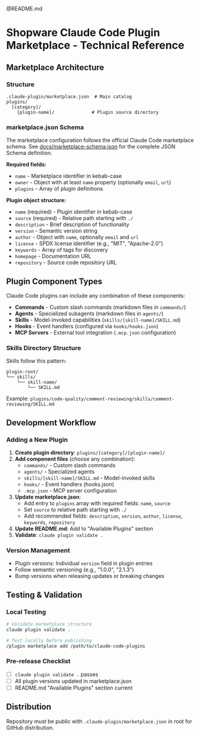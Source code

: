 @README.md

# Shopware Claude Code Plugin Marketplace - Technical Reference

## Marketplace Architecture

### Structure
```
.claude-plugin/marketplace.json  # Main catalog
plugins/
  [category]/
    [plugin-name]/              # Plugin source directory
```

### marketplace.json Schema

The marketplace configuration follows the official Claude Code marketplace schema. See [docs/marketplace-schema.json](../docs/marketplace-schema.json) for the complete JSON Schema definition.

**Required fields:**
- `name` - Marketplace identifier in kebab-case
- `owner` - Object with at least `name` property (optionally `email`, `url`)
- `plugins` - Array of plugin definitions

**Plugin object structure:**
- `name` (required) - Plugin identifier in kebab-case
- `source` (required) - Relative path starting with `./`
- `description` - Brief description of functionality
- `version` - Semantic version string
- `author` - Object with `name`, optionally `email` and `url`
- `license` - SPDX license identifier (e.g., "MIT", "Apache-2.0")
- `keywords` - Array of tags for discovery
- `homepage` - Documentation URL
- `repository` - Source code repository URL

## Plugin Component Types

Claude Code plugins can include any combination of these components:

- **Commands** - Custom slash commands (markdown files in `commands/`)
- **Agents** - Specialized subagents (markdown files in `agents/`)
- **Skills** - Model-invoked capabilities (`skills/[skill-name]/SKILL.md`)
- **Hooks** - Event handlers (configured via `hooks/hooks.json`)
- **MCP Servers** - External tool integration (`.mcp.json` configuration)

### Skills Directory Structure

Skills follow this pattern:
```
plugin-root/
└── skills/
    └── skill-name/
        └── SKILL.md
```

Example: `plugins/code-quality/comment-reviewing/skills/comment-reviewing/SKILL.md`

## Development Workflow

### Adding a New Plugin

1. **Create plugin directory**: `plugins/[category]/[plugin-name]/`
2. **Add component files** (choose any combination):
   - `commands/` - Custom slash commands
   - `agents/` - Specialized agents
   - `skills/[skill-name]/SKILL.md` - Model-invoked skills
   - `hooks/` - Event handlers (hooks.json)
   - `.mcp.json` - MCP server configuration
3. **Update marketplace.json**:
   - Add entry to `plugins` array with required fields: `name`, `source`
   - Set `source` to relative path starting with `./`
   - Add recommended fields: `description`, `version`, `author`, `license`, `keywords`, `repository`
4. **Update README.md**: Add to "Available Plugins" section
5. **Validate**: `claude plugin validate .`

### Version Management

- Plugin versions: Individual `version` field in plugin entries
- Follow semantic versioning (e.g., "1.0.0", "2.1.3")
- Bump versions when releasing updates or breaking changes

## Testing & Validation

### Local Testing
```bash
# Validate marketplace structure
claude plugin validate .

# Test locally before publishing
/plugin marketplace add /path/to/claude-code-plugins
```

### Pre-release Checklist
- [ ] `claude plugin validate .` passes
- [ ] All plugin versions updated in marketplace.json
- [ ] README.md "Available Plugins" section current

## Distribution

Repository must be public with `.claude-plugin/marketplace.json` in root for GitHub distribution.
